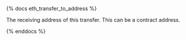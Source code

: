 {% docs eth_transfer_to_address %}

The receiving address of this transfer. This can be a contract address. 

{% enddocs %}